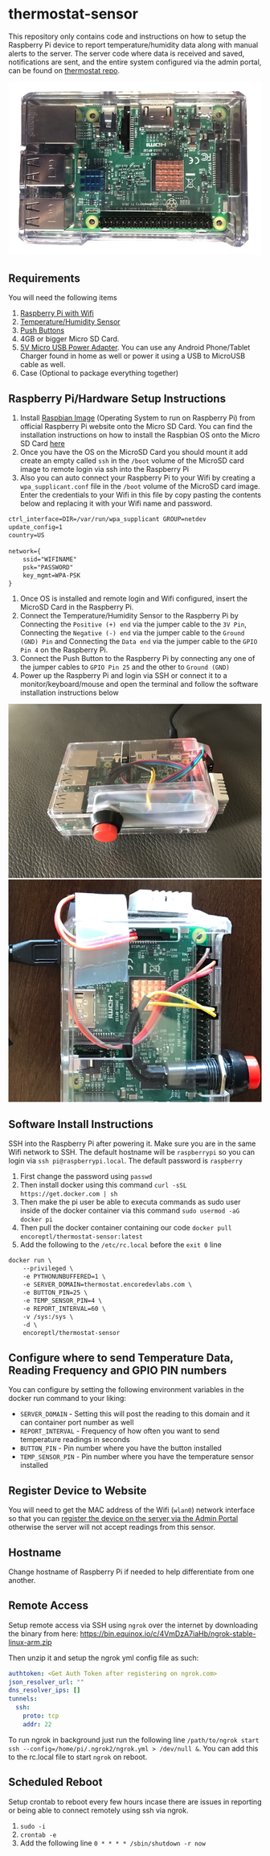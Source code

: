 # thermostat-sensor

This repository only contains code and instructions on how to setup the Raspberry Pi device to report temperature/humidity data along with manual alerts to the server. The server code where data is received and saved, notifications are sent, and the entire system configured via the admin portal, can be found on [thermostat repo](https://github.com/ankurp/thermostat).

![Raspberry Pi 3](https://raw.githubusercontent.com/ankurp/thermostat-sensor/master/assets/splash.png)

## Requirements

You will need the following items
1. [Raspberry Pi with Wifi](http://www.microcenter.com/product/475267/Zero_Wireless_Development_Board)
2. [Temperature/Humidity Sensor](https://www.amazon.com/gp/product/B018JO5BRK)
3. [Push Buttons](https://www.amazon.com/gp/product/B0170B75EU)
4. 4GB or bigger Micro SD Card.
5. [5V Micro USB Power Adapter](https://www.amazon.com/dp/B00MARDJZ4). You can use any Android Phone/Tablet Charger found in home as well or power it using a USB to MicroUSB cable as well.
6. Case (Optional to package everything together)

## Raspberry Pi/Hardware Setup Instructions

1. Install [Raspbian Image](https://www.raspberrypi.org/downloads/raspbian/) (Operating System to run on Raspberry Pi) from official Raspberry Pi website onto the Micro SD Card. You can find the installation instructions on how to install the Raspbian OS onto the Micro SD Card [here](https://www.raspberrypi.org/documentation/installation/installing-images/README.md)
1. Once you have the OS on the MicroSD Card you should mount it add create an empty called `ssh` in the `/boot` volume of the MicroSD card image to remote login via ssh into the Raspberry Pi
1. Also you can auto connect your Raspberry Pi to your Wifi by creating a `wpa_supplicant.conf` file in the `/boot` volume of the MicroSD card image. Enter the credentials to your Wifi in this file by copy pasting the contents below and replacing it with your Wifi name and password.
```
ctrl_interface=DIR=/var/run/wpa_supplicant GROUP=netdev
update_config=1
country=US

network={
	ssid="WIFINAME"
	psk="PASSWORD"
	key_mgmt=WPA-PSK
}
```
1. Once OS is installed and remote login and Wifi configured, insert the MicroSD Card in the Raspberry Pi.
1. Connect the Temperature/Humidity Sensor to the Raspberry Pi by Connecting the `Positive (+) end` via the jumper cable to the `3V Pin`, Connecting the `Negative (-) end` via the jumper cable to the `Ground (GND) Pin` and Connecting the `Data end` via the jumper cable to the `GPIO Pin 4` on the Raspberry Pi.
1. Connect the Push Button to the Raspberry Pi by connecting any one of the jumper cables to `GPIO Pin 25` and the other to `Ground (GND)`
1. Power up the Raspberry Pi and login via SSH or connect it to a monitor/keyboard/mouse and open the terminal and follow the software installation instructions below

![Raspberry Pi 3 with Temperature Sensor and Button](https://raw.githubusercontent.com/ankurp/thermostat-sensor/master/assets/screenshot.jpeg)
![Showing Pin Connection](https://raw.githubusercontent.com/ankurp/thermostat-sensor/master/assets/pin.jpg)

## Software Install Instructions

SSH into the Raspberry Pi after powering it. Make sure you are in the same Wifi network to SSH. The default hostname will be `raspberrypi` so you can login via `ssh pi@raspberrypi.local`. The default password is `raspberry`

1. First change the password using `passwd`
1. Then install docker using this command `curl -sSL https://get.docker.com | sh`
1. Then make the pi user be able to executa commands as sudo user inside of the docker container via this command `sudo usermod -aG docker pi`
1. Then pull the docker container containing our code `docker pull encoreptl/thermostat-sensor:latest`
1. Add the following to the `/etc/rc.local` before the `exit 0` line
```
docker run \
	--privileged \
	-e PYTHONUNBUFFERED=1 \
	-e SERVER_DOMAIN=thermostat.encoredevlabs.com \
	-e BUTTON_PIN=25 \
	-e TEMP_SENSOR_PIN=4 \
	-e REPORT_INTERVAL=60 \
	-v /sys:/sys \
	-d \
	encoreptl/thermostat-sensor
```

## Configure where to send Temperature Data, Reading Frequency and GPIO PIN numbers

You can configure by setting the following environment variables in the docker run command to your liking:

* `SERVER_DOMAIN` - Setting this will post the reading to this domain and it can container port number as well
* `REPORT_INTERVAL` - Frequency of how often you want to send temperature readings in seconds
* `BUTTON_PIN` - Pin number where you have the button installed
* `TEMP_SENSOR_PIN` - Pin number where you have the temperature sensor installed

## Register Device to Website

You will need to get the MAC address of the Wifi (`wlan0`) network interface so that you can [register the device on the server via the Admin Portal](https://github.com/ankurp/thermostat/blob/master/README.md#addingregistering-device-on-the-website) otherwise the server will not accept readings from this sensor.

## Hostname
Change hostname of Raspberry Pi if needed to help differentiate from one another.

## Remote Access

Setup remote access via SSH using `ngrok` over the internet by downloading the binary from here: https://bin.equinox.io/c/4VmDzA7iaHb/ngrok-stable-linux-arm.zip

Then unzip it and setup the ngrok yml config file as such:
```yaml
authtoken: <Get Auth Token after registering on ngrok.com>
json_resolver_url: ""
dns_resolver_ips: []
tunnels:
  ssh:
    proto: tcp
    addr: 22
```

To run ngrok in background just run the following line `/path/to/ngrok start ssh --config=/home/pi/.ngrok2/ngrok.yml > /dev/null &`. You can add this to the rc.local file to start `ngrok` on reboot.

## Scheduled Reboot
Setup crontab to reboot every few hours incase there are issues in reporting or being able to connect remotely using ssh via ngrok.

1. `sudo -i`
2. `crontab -e`
3. Add the following line `0 * * * * /sbin/shutdown -r now`
